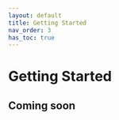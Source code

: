 ```yaml
---
layout: default
title: Getting Started
nav_order: 3
has_toc: true
---
```


# Getting Started

## Coming soon
